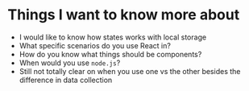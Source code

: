 # Things I want to know more about

* I would like to know how states works with local storage
* What specific scenarios do you use React in?
* How do you know what things should be components?
* When would you use `node.js`?
* Still not totally clear on when you use one vs the other besides the difference in data collection
